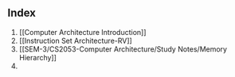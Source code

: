 ## Index
1. [[Computer Architecture Introduction]]
2.  [[Instruction Set Architecture-RV]]
3. [[SEM-3/CS2053-Computer Architecture/Study Notes/Memory Hierarchy]]
4. 